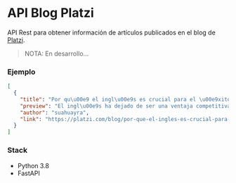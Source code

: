 # API Blog Platzi

API Rest para obtener información de artículos publicados en el blog de [Platzi](https://platzi.com/blog).

> NOTA: En desarrollo...

### Ejemplo

```json
[
  {
    "title": "Por qu\u00e9 el ingl\u00e9s es crucial para el \u00e9xito laboral: 5 razones clave",
    "preview": "El ingl\u00e9s ha dejado de ser una ventaja competitiva y se ha convertido en una herramienta esencial en el \u00e1mbito laboral. No importa en qu\u00e9 \u00e1rea te desempe\u00f1es,...",
    "author": "suahuayra",
    "link": "https://platzi.com/blog/por-que-el-ingles-es-crucial-para-el-exito-laboral-5-razones-clave/"
  }
]
```

### Stack

- Python 3.8
- FastAPI
